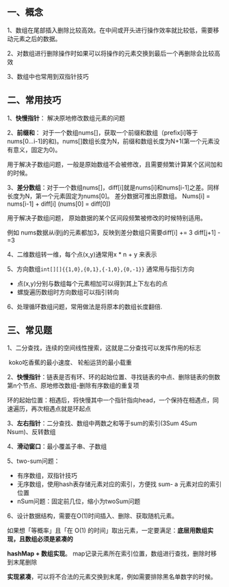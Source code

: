 ## 一、概念

1、数组在尾部插入删除比较高效。在中间或开头进行操作效率就比较低，需要移动元素之后的数据。

2、对数组进行删除操作时如果可以将操作的元素交换到最后一个再删除会比较高效

3、数组中也常用到双指针技巧



## 二、常用技巧

1、**快慢指针**： 解决原地修改数组元素的问题

2、**前缀和**： 对于一个数组nums[]，获取一个前缀和数组（prefix[i]等于nums[0...i-1]的和)。nums[]数组长度为N，前缀和数组长度为N+1(第一个元素没有意义，固定为0)。

用于解决子数组问题，一般是原始数组不会被修改，且需要频繁计算某个区间加和的时候。

3、**差分数组**：对于一个数组nums[]，diff[i]就是nums[i]和nums[i-1]之差。同样长度为N，第一个元素固定为nums[0]。 差分数据可推出原数组。 Nums[i] = nums[i-1] + diff[i] (nums[0] = diff[0])

用于解决子数组问题， 原始数据的某个区间段频繁被修改的时候特别适用。

例如 nums数据从i到j的元素都加3，反映到差分数组只需要diff[i] += 3  diff[j+1] -=3

4、二维数组转一维，每个点(x,y)通常用x * n + y 来表示

5、方向数组`int[][]{{1,0},{0,1},{-1,0},{0,-1}}` 通常用与指引方向

- 点(x,y)分别与数组每个元素相加可以得到其上下左右的点
- 螺旋遍历数组时方向数组可以指引转向

6、处理循环数组问题，常用做法是将原本的数组长度翻倍.



## 三、常见题

1、二分查找，连续的空间线性搜索，这就是二分查找可以发挥作用的标志

​		koko吃香蕉的最小速度、 轮船运货的最小载重

2、**快慢指针**：链表是否有环、环的起始位置、寻找链表的中点、删除链表的倒数第n个节点、原地修改数组-删除有序数组的重复项

​		环的起始位置：相遇后，将快慢其中一个指针指向head，一个保持在相遇点，同速遍历，再次相遇点就是环起点

3、**左右指针**：二分查找、数组中两数之和等于sum的索引(3Sum 4Sum Nsum)、反转数组

4、**滑动窗口**：最小覆盖子串、子数组

5、two-sum问题：

- 有序数组，双指针技巧
- 无序数组，使用hash表存储元素对应的索引，方便找 sum- a 元素对应的索引位置
- nSum问题：固定前几位，缩小为twoSum问题

6、设计数据结构，需要在O(1)时间插入、删除、获取随机元素。

如果想「等概率」且「在 O(1) 的时间」取出元素，一定要满足：**底层用数组实现，且数组必须是紧凑的**

 **hashMap + 数组实现**。 map记录元素所在索引位置，数组进行查找，删除时移到末尾删除

**实现紧凑**，可以将不合法的元素交换到末尾，例如需要排除黑名单数字的时候。